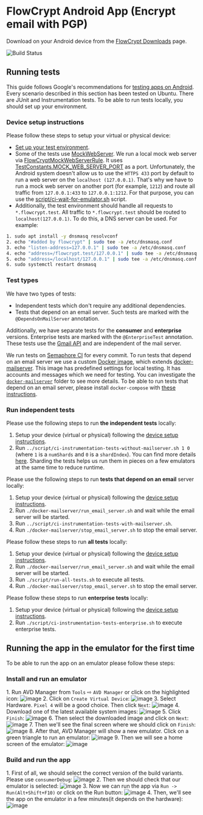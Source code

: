 # FlowCrypt Android App (Encrypt email with PGP)

Download on your Android device from the [FlowCrypt Downloads](https://flowcrypt.com/download) page.

![Build Status](https://flowcrypt.semaphoreci.com/badges/flowcrypt-android.svg?key=3683eef1-6121-4c12-bcf7-031d0b4a36eb)

## Running tests

This guide follows Google's recommendations for [testing apps on Android](https://developer.android.com/training/testing). Every scenario described in this section has been tested on Ubuntu. There are JUnit and Instrumentation tests. To be able to run tests locally, you should set up your environment.

### Device setup instructions

Please follow these steps to setup your virtual or physical device:

- [Set up your test environment](https://developer.android.com/training/testing/espresso/setup#set-up-environment).
- Some of the tests use [MockWebServer](https://github.com/square/okhttp/tree/master/mockwebserver). We run a local mock web server via [FlowCryptMockWebServerRule](https://github.com/FlowCrypt/flowcrypt-android/blob/master/FlowCrypt/src/androidTest/java/com/flowcrypt/email/rules/FlowCryptMockWebServerRule.kt). It uses [TestConstants.MOCK_WEB_SERVER_PORT](https://github.com/FlowCrypt/flowcrypt-android/blob/master/FlowCrypt/src/androidTest/java/com/flowcrypt/email/TestConstants.kt#L19) as a port. Unfortunately, the Android system doesn't allow us to use the `HTTPS 433` port by default
to run a web server on the `localhost (127.0.0.1)`. That's why we have to run a mock web server on another port (for example, `1212`) and route all traffic from `127.0.0.1:433` to `127.0.0.1:1212`. For that purpose, you can use the [script/ci-wait-for-emulator.sh](https://github.com/FlowCrypt/flowcrypt-android/blob/master/script/ci-wait-for-emulator.sh#L13) script.
- Additionally, the test environment should handle all requests to `*.flowcrypt.test`. All traffic to `*.flowcrypt.test` should be routed to `localhost(127.0.0.1)`. To do this, a DNS server can be used. For example:

```bash
1. sudo apt install -y dnsmasq resolvconf
2. echo "#added by flowcrypt" | sudo tee -a /etc/dnsmasq.conf
3. echo "listen-address=127.0.0.1" | sudo tee -a /etc/dnsmasq.conf
4. echo "address=/flowcrypt.test/127.0.0.1" | sudo tee -a /etc/dnsmasq.conf
5. echo "address=/localhost/127.0.0.1" | sudo tee -a /etc/dnsmasq.conf
6. sudo systemctl restart dnsmasq
```

### Test types

We have two types of tests:

- Independent tests which don't require any additional dependencies.
- Tests that depend on an email server. Such tests are marked with the `@DependsOnMailServer` annotation.

Additionally, we have separate tests for the **consumer** and **enterprise** versions. Enterprise tests are marked with the `@EnterpriseTest` annotation. These tests use the [Gmail API](https://developers.google.com/gmail/api/guides) and are independent of the mail server.

We run tests on [Semaphore CI](https://semaphoreci.com/) for every commit. To run tests that depend on an email server we use a custom [Docker image](https://hub.docker.com/r/flowcrypt/flowcrypt-email-server), which extends [docker-mailserver](https://github.com/tomav/docker-mailserver). This image has predefined settings for local testing. It has accounts and messages which we need for testing. You can investigate the [`docker-mailserver`](https://github.com/FlowCrypt/flowcrypt-android/tree/master/docker-mailserver) folder to see more details. To be able to run tests that depend on an email server, please install `docker-compose` with [these instructions](https://docs.docker.com/compose/install/).

### Run independent tests

Please use the following steps to run **the independent tests** locally:

1. Setup your device (virtual or physical) following the [device setup instructions](#device-setup-instructions).
2. Run `../script/ci-instrumentation-tests-without-mailserver.sh 1 0` (where `1` is a `numShards` and `0` is a `shardIndex`). You can find more details [here](https://developer.android.com/training/testing/junit-runner#sharding-tests). Sharding the tests helps us run them in pieces on a few emulators at the same time to reduce runtime.

Please use the following steps to run **tests that depend on an email** server locally:

1. Setup your device (virtual or physical) following the [device setup instructions](#device-setup-instructions).
2. Run `./docker-mailserver/run_email_server.sh` and wait while the email server will be started.
3. Run `../script/ci-instrumentation-tests-with-mailserver.sh`.
4. Run `./docker-mailserver/stop_email_server.sh` to stop the email server.

Please follow these steps to run **all tests** locally:

1. Setup your device (virtual or physical) following the [device setup instructions](#device-setup-instructions).
2. Run `./docker-mailserver/run_email_server.sh` and wait while the email server will be started.
3. Run `./script/run-all-tests.sh` to execute all tests.
4. Run `./docker-mailserver/stop_email_server.sh` to stop the email server.

Please follow these steps to run **enterprise tests** locally:

1. Setup your device (virtual or physical) following the [device setup instructions](#device-setup-instructions).
2. Run `./script/ci-instrumentation-tests-enterprise.sh` to execute enterprise tests.

## Running the app in the emulator for the first time

To be able to run the app on an emulator please follow these steps:

### Install and run an emulator

1\. Run AVD Manager from `Tools` &#8680; `AVD Manager` or click on the highlighted icon:
![image](https://user-images.githubusercontent.com/2863246/136424474-3de87e4d-ffac-49d6-82e3-ec9831399721.png)
2\. Click on `Create Virtual Device`:
![image](https://user-images.githubusercontent.com/2863246/136425173-78ee0834-242d-48a6-8ff0-ec40cc9f9d6a.png)
3\. Select Hardware. `Pixel 4` will be a good choice. Then click `Next`:
![image](https://user-images.githubusercontent.com/2863246/136425849-f3839002-cd17-48a6-9027-c7a6561dd588.png)
4\. Download one of the latest available system images:
![image](https://user-images.githubusercontent.com/2863246/136426398-ebdcf49d-3566-45ee-b06b-698908cd5c55.png)
5\. Click `Finish`:
![image](https://user-images.githubusercontent.com/2863246/136427125-6aa91bef-f052-432f-a314-369d4b6d4825.png)
6\. Then select the downloaded image and click on `Next`:
![image](https://user-images.githubusercontent.com/2863246/136427526-0c0cfc0b-b622-4420-9ea0-14aabff22423.png)
7\. Then we'll see the final screen where we should click on `Finish`:
![image](https://user-images.githubusercontent.com/2863246/136428104-4eba085d-eddf-46e2-b495-87be8d9a2237.png)
8\. After that, AVD Manager will show a new emulator. Click on a green triangle to run an emulator:
![image](https://user-images.githubusercontent.com/2863246/136429163-e74b4ccf-360d-49af-a57b-846dd6be23fe.png)
9\. Then we will see a home screen of the emulator:
![image](https://user-images.githubusercontent.com/2863246/136430123-1277b324-4910-4594-9f7c-167314d1ecef.png)

### Build and run the app

1\. First of all, we should select the correct version of the build variants. Please use `consumerDebug`:
![image](https://user-images.githubusercontent.com/2863246/136431329-2b850d9f-6dc3-4849-817c-86ffcc85ec17.png)
2\. Then we should check that our emulator is selected:
![image](https://user-images.githubusercontent.com/2863246/136431790-bd6fd50d-db0f-4a95-bffb-d3bd92e574b3.png)
3\. Now we can run the app via `Run -> Run(Alt+Shift+F10)` or click on the Run button:
![image](https://user-images.githubusercontent.com/2863246/136432060-088641d6-2bc5-44c0-bc58-80c50a49602e.png)
4\. Then, we'll see the app on the emulator in a few minutes(it depends on the hardware):
![image](https://user-images.githubusercontent.com/2863246/136433066-d98cd03b-9db0-47a6-9ac8-7d21d347b6ea.png)
